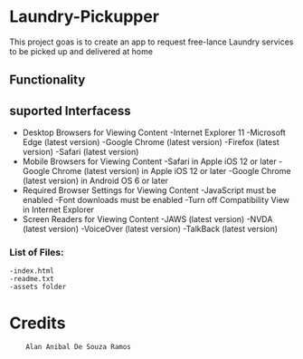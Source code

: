 # Laundry-Pickupper
This project goas is to create an app to request free-lance Laundry services to be picked up and delivered at home


## Functionality



## suported Interfacess

* Desktop Browsers for Viewing Content
    -Internet Explorer 11
    -Microsoft Edge (latest version)
    -Google Chrome (latest version)
    -Firefox (latest version)
    -Safari (latest version)
* Mobile Browsers for Viewing Content
    -Safari in Apple iOS 12 or later
    -Google Chrome (latest version) in Apple iOS 12 or later
    -Google Chrome (latest version) in Android OS 6 or later
* Required Browser Settings for Viewing Content
    -JavaScript must be enabled
    -Font downloads must be enabled
    -Turn off Compatibility View in Internet Explorer
* Screen Readers for Viewing Content
    -JAWS (latest version)
    -NVDA (latest version)
    -VoiceOver (latest version)
    -TalkBack (latest version)

### List of Files:
    -index.html
    -readme.txt
    -assets folder

# Credits
	    Alan Anibal De Souza Ramos
